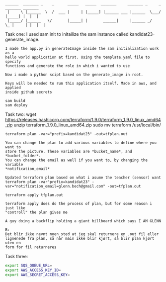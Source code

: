 ```
______  _______ _    _      _____   _____  _______     _______ _     _ _______ _______
 |     \ |______  \  /  ___ |     | |_____] |______ ___ |______  \___/  |_____| |  |  |
 |_____/ |______   \/       |_____| |       ______|     |______ _/   \_ |     | |  |  |
```

Task one:
    I used sam init to initailize the sam instance called 
    kandidat23-generate_image. 
    
    I made the app.py in generateImage inside the sam initialization work as a 
    hello world application at first. Using the template.yaml file to specify 
    functions and generate the role in which i wanted to use
    
    Now i made a python scipt based on the generate_image in root.
    
    Keys will be needed to run this application itself. Made in aws, and applied 
    inside github secrets
    
    sam build
    sam deploy
    
Task two:
    wget https://releases.hashicorp.com/terraform/1.9.0/terraform_1.9.0_linux_amd64.zip
    unzip terraform_1.9.0_linux_amd64.zip
    sudo mv terraform /usr/local/bin/
    
    terraform plan -var="prefix=kandidat23" -out=tfplan.out
    
    You can change the plan to add various variables to define where you want to
    store the picture. These variables are *bucket_name*, and *bucket_folder*.
    You can change the email as well if you want to, by changing the variable
    *notification_email*
    
    Updated terraform plan based on what i asume the teacher (sensor) want
    terraform plan -var"prefix=kandidat23" -var="notification_email=glenn.bech@gmail.com" -out=tfplan.out
    
    terraform apply tfplan.out
    
    terraform apply does do the process of plan, but for some reason i just like
    "controll" the plan gives me
    
    A guy doing a backflip holding a giant billboard which says I AM GLENN
    
    B:
    Det blir ikke nevnt noen sted at jeg skal returnere en .out fil eller 
    lignenede fra plan, så når main ikke blir kjørt, så blir plan kjørt uten en 
    form for fil returneres
    
Task three:

```bash
export SQS_QUEUE_URL=
export AWS_ACCESS_KEY_ID=
export AWS_SECRET_ACCESS_KEY=
```
